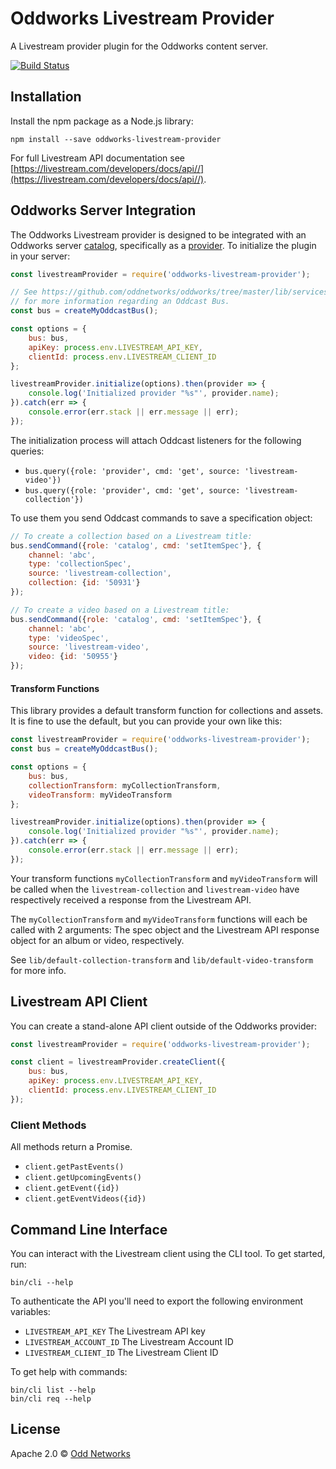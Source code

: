 # Oddworks Livestream Provider

A Livestream provider plugin for the Oddworks content server.

[![Build Status](https://travis-ci.org/oddnetworks/oddworks-livestream-provider.svg?branch=master)](https://travis-ci.org/oddnetworks/oddworks-livestream-provider)

Installation
------------
Install the npm package as a Node.js library:

    npm install --save oddworks-livestream-provider

For full Livestream API documentation see [https://livestream.com/developers/docs/api//](https://livestream.com/developers/docs/api//).

Oddworks Server Integration
---------------------------
The Oddworks Livestream provider is designed to be integrated with an Oddworks server [catalog](https://github.com/oddnetworks/oddworks/tree/master/lib/services/catalog), specifically as a [provider](https://github.com/oddnetworks/oddworks/tree/master/lib/services/catalog#providers). To initialize the plugin in your server:

```JavaScript
const livestreamProvider = require('oddworks-livestream-provider');

// See https://github.com/oddnetworks/oddworks/tree/master/lib/services/catalog#patterns
// for more information regarding an Oddcast Bus.
const bus = createMyOddcastBus();

const options = {
    bus: bus,
    apiKey: process.env.LIVESTREAM_API_KEY,
    clientId: process.env.LIVESTREAM_CLIENT_ID
};

livestreamProvider.initialize(options).then(provider => {
    console.log('Initialized provider "%s"', provider.name);
}).catch(err => {
    console.error(err.stack || err.message || err);
});
```

The initialization process will attach Oddcast listeners for the following queries:

- `bus.query({role: 'provider', cmd: 'get', source: 'livestream-video'})`
- `bus.query({role: 'provider', cmd: 'get', source: 'livestream-collection'})`

To use them you send Oddcast commands to save a specification object:

```JavaScript
// To create a collection based on a Livestream title:
bus.sendCommand({role: 'catalog', cmd: 'setItemSpec'}, {
    channel: 'abc',
    type: 'collectionSpec',
    source: 'livestream-collection',
    collection: {id: '50931'}
});

// To create a video based on a Livestream title:
bus.sendCommand({role: 'catalog', cmd: 'setItemSpec'}, {
    channel: 'abc',
    type: 'videoSpec',
    source: 'livestream-video',
    video: {id: '50955'}
});
```

#### Transform Functions
This library provides a default transform function for collections and assets. It is fine to use the default, but you can provide your own like this:

```JavaScript
const livestreamProvider = require('oddworks-livestream-provider');
const bus = createMyOddcastBus();

const options = {
    bus: bus,
    collectionTransform: myCollectionTransform,
    videoTransform: myVideoTransform
};

livestreamProvider.initialize(options).then(provider => {
    console.log('Initialized provider "%s"', provider.name);
}).catch(err => {
    console.error(err.stack || err.message || err);
});
```

Your transform functions `myCollectionTransform` and `myVideoTransform` will be called when the `livestream-collection` and `livestream-video` have respectively received a response from the Livestream API.

The `myCollectionTransform` and `myVideoTransform` functions will each be called with 2 arguments: The spec object and the Livestream API response object for an album or video, respectively.

See `lib/default-collection-transform` and `lib/default-video-transform` for more info.

Livestream API Client
-----------------
You can create a stand-alone API client outside of the Oddworks provider:

```JavaScript
const livestreamProvider = require('oddworks-livestream-provider');

const client = livestreamProvider.createClient({
    bus: bus,
    apiKey: process.env.LIVESTREAM_API_KEY,
    clientId: process.env.LIVESTREAM_CLIENT_ID
});
```

### Client Methods
All methods return a Promise.

- `client.getPastEvents()`
- `client.getUpcomingEvents()`
- `client.getEvent({id})`
- `client.getEventVideos({id})`

Command Line Interface
----------------------
You can interact with the Livestream client using the CLI tool. To get started, run:

    bin/cli --help

To authenticate the API you'll need to export the following environment variables:

- `LIVESTREAM_API_KEY` The Livestream API key
- `LIVESTREAM_ACCOUNT_ID` The Livestream Account ID
- `LIVESTREAM_CLIENT_ID` The Livestream Client ID

To get help with commands:

    bin/cli list --help
    bin/cli req --help

License
-------
Apache 2.0 © [Odd Networks](http://oddnetworks.com)
